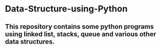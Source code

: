 # Data-Structure-using-Python
## This repository contains some python programs using linked list, stacks, queue and various other data structures.
